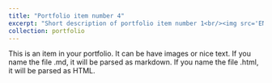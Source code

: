 ```yaml
---
title: "Portfolio item number 4"
excerpt: "Short description of portfolio item number 1<br/><img src='ENLACE2021_Certificate_KevinValenzuela.jpg' width='500' height='300'>"
collection: portfolio
---
```


This is an item in your portfolio. It can be have images or nice text. If you name the file .md, it will be parsed as markdown. If you name the file .html, it will be parsed as HTML. 
